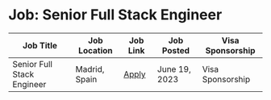 # Job: Senior Full Stack Engineer

| Job Title | Job Location | Job Link | Job Posted | Visa Sponsorship |
| --- | --- | --- | --- | --- |
| Senior Full Stack Engineer | Madrid, Spain | [Apply](https://careers.feverup.com/jobs/4090033101/senior-full-stack-engineer/) | June 19, 2023 | Visa Sponsorship |
